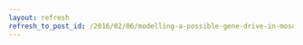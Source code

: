 ```yaml
---
layout: refresh
refresh_to_post_id: /2016/02/06/modelling-a-possible-gene-drive-in-mosquitoes
---
```

